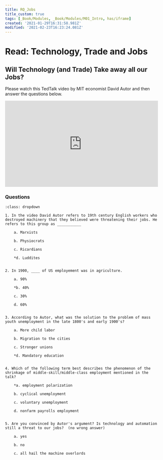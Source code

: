 ```yaml
---
title: RQ_Jobs
title_custom: true
tags: [_Book/Modules, _Book/Modules/M01_Intro, has/iframe]
created: '2021-01-29T16:31:58.981Z'
modified: '2021-02-23T16:23:24.081Z'
---
```


# Read: Technology, Trade and Jobs


## Will Technology (and Trade) Take away all our Jobs?

Please watch this TedTalk video by MIT economist David Autor and then answer the questions below.

<div style="max-width:854px"><div style="position:relative;height:0;padding-bottom:56.25%"><iframe src="https://embed.ted.com/talks/lang/en/david_autor_will_automation_take_away_all_our_jobs" width="854" height="480" style="position:absolute;left:0;top:0;width:100%;height:100%" frameborder="0" scrolling="no" allowfullscreen></iframe></div></div>

###  Questions


```{admonition} Questions
:class: dropdown

1. In the video David Autor refers to 19th century English workers who destroyed machinery that they believed were threatening their jobs. He refers to this group as ___________

	a. Marxists

	b. Physiocrats

	c. Ricardians

	*d. Luddites


2. In 1900, ____ of US employement was in agriculture. 

	a. 90%

	*b. 40%

	c. 30%

	d. 60%


3. According to Autor, what was the solution to the problem of mass youth unemployment in the late 1800's and early 1900's?

	a. More child labor

	b. Migration to the cities

	c. Stronger unions 

	*d. Mandatory education
	

4. Which of the following term best describes the phenomenon of the shrinkage of middle-skill/middle-class employment mentioned in the talk?

	*a. employment polarization

	b. cyclical unemployment

	c. voluntary unemployment

	d. nonfarm payrolls employment


5. Are you convinced by Autor's argument? Is technology and automation still a threat to our jobs?  (no wrong answer)
	
	a. yes

	b. no

	c. all hail the machine overlords 





